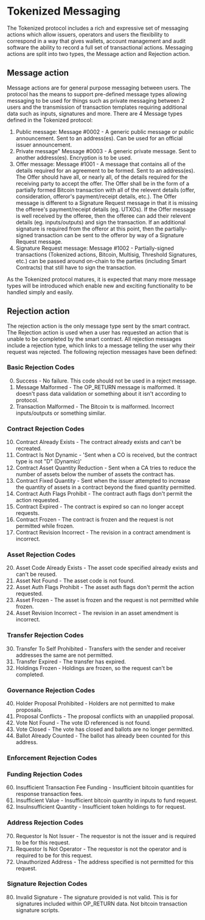 # Tokenized Messaging
The Tokenized protocol includes a rich and expressive set of messaging actions which allow issuers, operators and users the flexibility to correspond in a way that gives wallets, account management and audit software the ability to record a full set of transactional actions.
Messaging actions are split into two types, the Message action and Rejection action.
 
## Message action
Message actions are for general purpose messaging between users. The protocol has the means to support pre-defined message types allowing messaging to be used for things such as private messaging between 2 users and the transmission of transaction templates requiring additional data such as inputs, signatures and more.
There are 4 Message types defined in the Tokenized protocol:
1. Public message: Message #0002 - A generic public message or public announcement. Sent to an address(es).  Can be used for an official issuer announcement.
2. Private message" Message #0003 - A generic private message. Sent to another address(es). Encryption is to be used.
3. Offer message: Message #1001 - A message that contains all of the details required for an agreement to be formed. Sent to an address(es). The Offer should 
									have all, or nearly all, of the details required for the receiving party to accept the offer.  The Offer shall be in the form of a partially formed Bitcoin transaction with all of the relevent details (offer, consideration, offeror's payment/receipt details, etc.).  The Offer message is different to a Signature Request message in that it is missing the offeree's payment/receipt details (eg. UTXOs). If the Offer message is well received by the offeree, then the offeree can add their relevent details (eg. inputs/outputs) and sign the transaction.  If an additional signature is required from the offeror at this point, then the partially-signed transaction can be sent to the offeror by way of a Signature Request message. 
4. Signature Request message: Message #1002 - Partially-signed transactions (Tokenized actions, Bitcoin, Multisig, Threshold Signatures, etc.) can be passed 
									around on-chain to the parties (including Smart Contracts) that still have to sign the transaction.

As the Tokenized protocol matures, it is expected that many more message types will be introduced which enable new and exciting functionality to be handled simply and easily. 

## Rejection action
The rejection action is the only message type sent by the smart contract. The Rejection action is used when a user has requested an action that is unable to be completed by the smart contract. All rejection messages include a rejection type, which links to a message telling the user why their request was rejected.
The following rejection messages have been defined:

### Basic Rejection Codes
0. Success - No failure. This code should not be used in a reject message.
1. Message Malformed - The OP_RETURN message is malformed. It doesn't pass data validation or something about it isn't according to protocol.
2. Transaction Malformed - The Bitcoin tx is malformed. Incorrect inputs/outputs or something similar.

### Contract Rejection Codes
10. Contract Already Exists - The contract already exists and can't be recreated.
11. Contract Is Not Dynamic - 'Sent when a CO is received, but the contract type is not "D" (Dynamic)'
12. Contract Asset Quantity Reduction - Sent when a CA tries to reduce the number of assets below the number of assets the contract has.
13. Contract Fixed Quantity - Sent when the issuer attempted to increase the quantity of assets in a contract beyond the fixed quantity permitted.
14. Contract Auth Flags Prohibit - The contract auth flags don't permit the action requested.
15. Contract Expired - The contract is expired so can no longer accept requests.
16. Contract Frozen - The contract is frozen and the request is not permitted while frozen.
17. Contract Revision Incorrect - The revision in a contract amendment is incorrect.

### Asset Rejection Codes
20. Asset Code Already Exists - The asset code specified already exists and can't be reused.
21. Asset Not Found - The asset code is not found.
22. Asset Auth Flags Prohibit - The asset auth flags don't permit the action requested.
23. Asset Frozen - The asset is frozen and the request is not permitted while frozen.
24. Asset Revision Incorrect - The revision in an asset amendment is incorrect.

### Transfer Rejection Codes
30. Transfer To Self Prohibited - Transfers with the sender and receiver addresses the same are not permitted.
31. Transfer Expired - The transfer has expired.
32. Holdings Frozen - Holdings are frozen, so the request can't be completed.

### Governance Rejection Codes
40. Holder Proposal Prohibited - Holders are not permitted to make proposals.
41. Proposal Conflicts - The proposal conflicts with an unapplied proposal.
42. Vote Not Found - The vote ID referenced is not found.
43. Vote Closed - The vote has closed and ballots are no longer permitted.
44. Ballot Already Counted - The ballot has already been counted for this address.

### Enforcement Rejection Codes

### Funding  Rejection Codes
60. Insufficient Transaction Fee Funding - Insufficient bitcoin quantities for response transaction fees.
61. Insufficient Value - Insufficient bitcoin quantity in inputs to fund request.
62. InsuInsufficient Quantity - Insufficient token holdings to for request.

### Address Rejection Codes
70. Requestor Is Not Issuer - The requestor is not the issuer and is required to be for this request.
71. Requestor Is Not Operator - The requestor is not the operator and is required to be for this request.
72. Unauthorized Address - The address specified is not permitted for this request.

### Signature Rejection Codes
80. Invalid Signature - The signature provided is not valid. This is for signatures included within OP_RETURN data. Not bitcoin transaction signature scripts.

